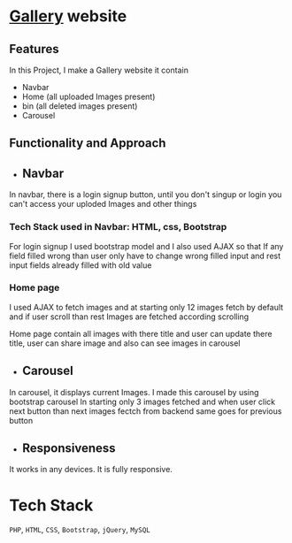 # [Gallery](https://gallery2023.000webhostapp.com/views/pages/home.php) website
## Features
In this Project, I make a Gallery website it contain
- Navbar
- Home (all uploaded Images present)
- bin (all deleted images present)
- Carousel


## Functionality and Approach
- ## Navbar
In navbar, there is a login signup button,  until you don't singup or login you can't access your uploded Images and other things

### Tech Stack used in Navbar: HTML, css, Bootstrap 
For login signup I used bootstrap model and I also used AJAX so that If any field filled wrong than user only have to change wrong filled input and rest input fields already filled with old value

### Home page

I used AJAX to fetch images and at starting only 12 images fetch by default and if user scroll than rest Images are fetched according scrolling

Home page contain all images with there title and user can update there title, user can share image and also can see images in carousel

- ## Carousel
In carousel, it displays current Images.
I made this carousel by using bootstrap carousel 
In starting only 3 images fetched and when user click next button than next images fectch from backend same goes for previous button


- ## Responsiveness

It works in any devices. It is fully responsive.

# Tech Stack
`PHP`, `HTML`, `CSS`, `Bootstrap`, `jQuery`, `MySQL`
